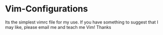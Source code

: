 # Vim-Configurations
Its the simplest vimrc file for my use. If you have something to suggest that I may like, please email me and teach me Vim! Thanks
